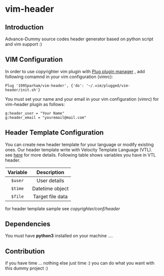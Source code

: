 # vim-header
## Introduction
Advance-Dummy source codes header generator based on python script and vim support :)
## VIM Configuration
In order to use copyrighter vim plugin with
[Plug plugin manager](https://github.com/junegunn/vim-plug)
, add following comamnd in your vim configuration (vimrc):
```viml
Plug '1995parham/vim-header', {'do': '~/.vim/plugged/vim-header/init.sh'}
```
You must set your name and your email in your vim configuration (vimrc)
for vim-header plugin as follows:
```viml
g:header_user = "Your Name"
g:header_email = "youremail@mail.com"
```
## Header Template Configuration
You can create new header template for your language
or modify existing ones. Our header template write with
Velocity Template Language (VTL). see
[here](http://velocity.apache.org/engine/devel/user-guide.html)
for more details. Following table shows variables you have in
VTL header.

| Variable      | Description     |
|:-------------:|:---------------:|
| `$user`       | User details    |
| `$time`       | Datetime object |
| `$file`       | Target file data|

for header template sample see *copyrighter/conf/header*

## Dependencies
You must have **python3** installed on your machine ....

## Contribution
if you have time ... nothing else just time :) you can do what
you want with this dummy project :)
